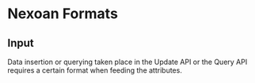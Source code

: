 # Nexoan Formats

## Input 

Data insertion or querying taken place in the Update API or the Query API
requires a certain format when feeding the attributes. 
